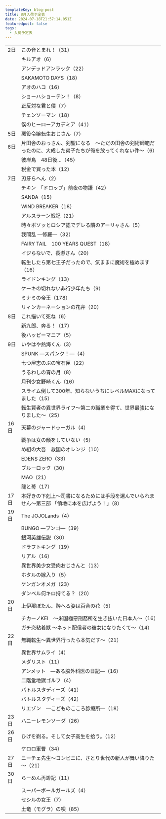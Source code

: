 ```yaml
---
templateKey: blog-post
title: 8月入荷予定表
date: 2024-07-18T21:57:14.051Z
featuredpost: false
tags:
  - 入荷予定表
---
```



<!--\[if !mso]>
<style>
v\:* {behavior:url(#default#VML);}
o\:* {behavior:url(#default#VML);}
x\:* {behavior:url(#default#VML);}
.shape {behavior:url(#default#VML);}
</style>
<!\[endif]-->

|                        |                                                         |
| ---------------------- | ------------------------------------------------------- |
| <!--StartFragment-->2日 | この音とまれ！（31）                                             |
| 　                      | キルアオ（6）                                                 |
| 　                      | アンデッドアンラック（22）                                          |
| 　                      | SAKAMOTO DAYS（18）                                       |
| 　                      | アオのハコ（16）                                               |
| 　                      | ショーハショーテン！（8）                                           |
| 　                      | 正反対な君と僕（7）                                              |
| 　                      | チェンソーマン（18）                                             |
| 　                      | 僕のヒーローアカデミア（41）                                         |
| 5日                     | 悪役令嬢転生おじさん（7）                                           |
| 6日                     | 片田舎のおっさん、剣聖になる　～ただの田舎の剣術師範だったのに、大成した弟子たちが俺を放ってくれない件～（6） |
| 　                      | 彼岸島　48日後…（45）                                           |
| 　                      | 税金で買った本（12）                                             |
| 7日                     | 刃牙らへん（2）                                                |
| 　                      | チキン　「ドロップ」前夜の物語（42）                                     |
| 　                      | SANDA（15）                                               |
| 　                      | WIND BREAKER（18）                                        |
| 　                      | アルスラーン戦記（21）                                            |
| 　                      | 時々ボソッとロシア語でデレる隣のアーリャさん（5）                               |
| 　                      | 我間乱 ―修羅―（32）                                            |
| 　                      | FAIRY TAIL　100 YEARS QUEST（18）                          |
| 　                      | イジらないで、長瀞さん（20）                                         |
| 　                      | 転生したら第七王子だったので、気ままに魔術を極めます（16）                          |
| 　                      | ライドンキング（13）                                             |
| 　                      | ケーキの切れない非行少年たち（9）                                       |
| 　                      | ミナミの帝王（178）                                             |
| 　                      | リィンカーネーションの花弁（20）                                       |
| 8日                     | これ描いて死ね（6）                                              |
| 　                      | 新九郎、奔る！（17）                                             |
| 　                      | 後ハッピーマニア（5）                                             |
| 9日                     | いやはや熱海くん（3）                                             |
| 　                      | SPUNK ―スパンク！―（4）                                        |
| 　                      | 七つ屋志のぶの宝石匣（22）                                          |
| 　                      | うるわしの宵の月（8）                                             |
| 　                      | 月刊少女野崎くん（16）                                            |
| 　                      | スライム倒して300年、知らないうちにレベルMAXになってました（15）                    |
| 　                      | 転生賢者の異世界ライフ～第二の職業を得て、世界最強になりました～（25）                    |
| 16日                    | 天幕のジャードゥーガル（4）                                          |
| 　                      | 戦争は女の顔をしていない（5）                                         |
| 　                      | め組の大吾　救国のオレンジ（10）                                       |
| 　                      | EDENS ZERO（33）                                          |
| 　                      | ブルーロック（30）                                              |
| 　                      | MAO（21）                                                 |
| 　                      | 龍と苺（17）                                                 |
| 17日                    | 本好きの下剋上～司書になるためには手段を選んでいられません～第三部 「領地に本を広げよう！」（8）       |
| 19日                    | The JOJOLands（4）                                        |
| 　                      | BUNGO ―ブンゴ―（39）                                         |
| 　                      | 銀河英雄伝説（30）                                              |
| 　                      | ドラフトキング（19）                                             |
| 　                      | リアル（16）                                                 |
| 　                      | 異世界美少女受肉おじさんと（13）                                       |
| 　                      | ホタルの嫁入り（5）                                              |
| 　                      | ケンガンオメガ（23）                                             |
| 　                      | ダンベル何キロ持てる？（20）                                         |
| 20日                    | 上伊那ぼたん、酔へる姿は百合の花（5）                                     |
| 　                      | チカーノKEI　～米国極悪刑務所を生き抜いた日本人～（16）                          |
| 　                      | ガチ恋粘着獣 ～ネット配信者の彼女になりたくて～（14）                            |
| 22日                    | 無職転生～異世界行ったら本気だす～（21）                                   |
| 　                      | 異世界サムライ（4）                                              |
| 　                      | メダリスト（11）                                               |
| 　                      | アンメット　―ある脳外科医の日記―（16）                                   |
| 　                      | 二階堂地獄ゴルフ（4）                                             |
| 　                      | バトルスタディーズ（41）                                           |
| 　                      | バトルスタディーズ（42）                                           |
| 　                      | リエゾン　―こどものこころ診療所―（18）                                   |
| 23日                    | ハニーレモンソーダ（26）                                           |
| 26日                    | ひげを剃る。そして女子高生を拾う。（12）                                   |
| 　                      | ケロロ軍曹（34）                                               |
| 27日                    | ニーチェ先生～コンビニに、さとり世代の新人が舞い降りた～（21）                        |
| 30日                    | らーめん再遊記（11）                                             |
| 　                      | スーパーボールガールズ（4）                                          |
| 　                      | セシルの女王（7）                                               |
| 　                      | 土竜（モグラ）の唄（85）<!--EndFragment-->                         |